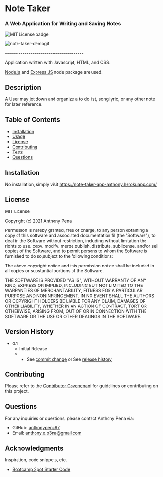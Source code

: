 # Note Taker
### A Web Application for Writing and Saving Notes
![MIT License badge](https://img.shields.io/badge/license-MIT_License-green)

![note-taker-demogif](https://user-images.githubusercontent.com/79285555/132934914-6515b8f9-5334-4529-915e-d958492bfa0a.gif)

<p> ---------------------------------------- </p>

Application written with Javascript, HTML, and CSS.

[Node.js](https://nodejs.org/en/) and [Express.JS](https://expressjs.com/) node package are used.

## Description
A User may jot down and organize a to do list, song lyric, or any other note for later reference.

## Table of Contents
* [Installation](#installation)
* [Usage](#usage)
* [License](#license)
* [Contributing](#contributing)
* [Tests](#tests)
* [Questions](#questions)

## Installation
No installation, simply visit https://note-taker-app-anthony.herokuapp.com/

## License
MIT License
    
Copyright (c) 2021 Anthony Pena

Permission is hereby granted, free of charge, to any person obtaining a copy of this software and associated documentation fil (the "Software"), to deal in the Software without restriction, including without limitation the rights to use, copy, modify, merge,publish, distribute, sublicense, and/or sell copies of the Software, and to permit persons to whom the Software is furnished to do so,subject to the following conditions:
            
The above copyright notice and this permission notice shall be included in all copies or substantial portions of the Software.
            
THE SOFTWARE IS PROVIDED "AS IS", WITHOUT WARRANTY OF ANY KIND, EXPRESS OR IMPLIED, INCLUDING BUT NOT LIMITED TO THE WARRANTIES OF MERCHANTABILITY, FITNESS FOR A PARTICULAR PURPOSE AND NONINFRINGEMENT. IN NO EVENT SHALL THE AUTHORS OR COPYRIGHT HOLDERS BE LIABLE FOR ANY CLAIM, DAMAGES OR OTHER LIABILITY, WHETHER IN AN ACTION OF CONTRACT, TORT OR OTHERWISE, ARISING FROM, OUT OF OR IN CONNECTION WITH THE SOFTWARE OR THE USE OR OTHER DEALINGS IN THE SOFTWARE.

## Version History
    
* 0.1
    * Initial Release
    * * See [commit change](https://github.com/anthonypena97/note-taker/commits/main) or See [release history](https://github.com/anthonypena97/note-taker/releases)

## Contributing
Please refer to the [Contributor Covenenant](https://www.contributor-covenant.org/) for guidelines on contributing on this project.

## Questions
For any inquiries or questions, please contact Anthony Pena via:
* GitHub: [anthonypena97](https://github.com/anthonypena97)
* Email: <anthony.e.p3na@gmail.com>

## Acknowledgments

Inspiration, code snippets, etc.
* [Bootcamp Spot Starter Code](https://github.com/coding-boot-camp/miniature-eureka)
